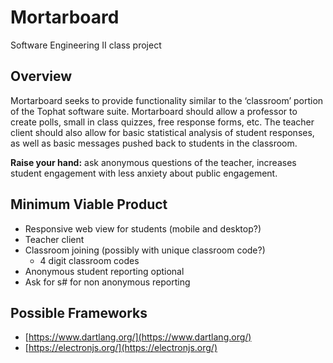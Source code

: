 # Mortarboard
Software Engineering II class project

## Overview
Mortarboard seeks to provide functionality similar to the ‘classroom’ portion of the Tophat software suite.  Mortarboard should allow a professor to create polls, small in class quizzes, free response forms, etc. The teacher client should also allow for basic statistical analysis of student responses, as well as basic messages pushed back to students in the classroom. 

**Raise your hand:** ask anonymous questions of the teacher, increases student engagement with less anxiety about public engagement. 

## Minimum Viable Product
- Responsive web view for students (mobile and desktop?)
- Teacher client
- Classroom joining (possibly with unique classroom code?)
    - 4 digit classroom codes
- Anonymous student reporting optional
- Ask for s# for non anonymous reporting

## Possible Frameworks
- [https://www.dartlang.org/](https://www.dartlang.org/)
- [https://electronjs.org/](https://electronjs.org/)
